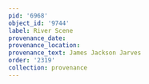 ```yaml
---
pid: '6968'
object_id: '9744'
label: River Scene
provenance_date:
provenance_location:
provenance_text: James Jackson Jarves
order: '2319'
collection: provenance
---
```

